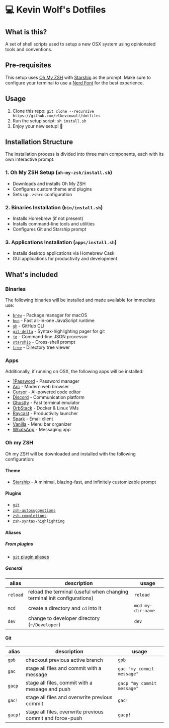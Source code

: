 # 💻 Kevin Wolf's Dotfiles

## What is this?

A set of shell scripts used to setup a new OSX system using opinionated tools and conventions.

## Pre-requisites

This setup uses [Oh My ZSH](https://ohmyz.sh) with [Starship](https://starship.rs) as the prompt. Make sure to configure your terminal to use a [Nerd Font](https://www.nerdfonts.com/) for the best experience.

## Usage

1. Clone this repo: `git clone --recursive https://github.com/elkevinwolf/dotfiles`
2. Run the setup script: `sh install.sh`
3. Enjoy your new setup! 🍻

## Installation Structure

The installation process is divided into three main components, each with its own interactive prompt:

### 1. Oh My ZSH Setup (`oh-my-zsh/install.sh`)
- Downloads and installs Oh My ZSH
- Configures custom theme and plugins
- Sets up `.zshrc` configuration

### 2. Binaries Installation (`bin/install.sh`)
- Installs Homebrew (if not present)
- Installs command-line tools and utilities
- Configures Git and Starship prompt

### 3. Applications Installation (`apps/install.sh`)
- Installs desktop applications via Homebrew Cask
- GUI applications for productivity and development

## What's included

### Binaries

The following binaries will be installed and made available for immediate use:

- [`brew`](https://brew.sh/index_es) - Package manager for macOS
- [`bun`](https://bun.sh) - Fast all-in-one JavaScript runtime
- [`gh`](https://cli.github.com) - GitHub CLI
- [`git-delta`](https://github.com/dandavison/delta) - Syntax-highlighting pager for git
- [`jq`](https://stedolan.github.io/jq) - Command-line JSON processor
- [`starship`](https://starship.rs) - Cross-shell prompt
- [`tree`](http://mama.indstate.edu/users/ice/tree) - Directory tree viewer

### Apps

Additionally, if running on OSX, the following apps will be installed:

- [1Password](https://1password.com) - Password manager
- [Arc](https://arc.net) - Modern web browser
- [Cursor](https://cursor.com) - AI-powered code editor
- [Discord](https://discord.com) - Communication platform
- [Ghostty](https://ghostty.org) - Fast terminal emulator
- [OrbStack](https://orbstack.dev) - Docker & Linux VMs
- [Raycast](https://raycast.com) - Productivity launcher
- [Spark](https://sparkmailapp.com) - Email client
- [Vanilla](https://matthewpalmer.net/vanilla) - Menu bar organizer
- [WhatsApp](https://whatsapp.com) - Messaging app

### Oh my ZSH

Oh my ZSH will be downloaded and installed with the following configuration:

#### Theme

- [Starship](https://starship.rs) - A minimal, blazing-fast, and infinitely customizable prompt

#### Plugins

- [`git`](https://github.com/ohmyzsh/ohmyzsh/tree/master/plugins/git)
- [`zsh-autosuggestions`](https://github.com/zsh-users/zsh-autosuggestions.git)
- [`zsh-completions`](https://github.com/zsh-users/zsh-completions.git)
- [`zsh-syntax-highlighting`](https://github.com/zsh-users/zsh-syntax-highlighting.git)

#### Aliases

##### From plugins

- [`git` plugin aliases](https://github.com/ohmyzsh/ohmyzsh/tree/master/plugins/git#aliases)

##### General

| alias    | description                                                             | usage             |
| -------- | ----------------------------------------------------------------------- | ----------------- |
| `reload` | reload the terminal (useful when changing terminal init configurations) | `reload`          |
| `mcd`    | create a directory and `cd` into it                                     | `mcd my-dir-name` |
| `dev`    | change to developer directory (`~/Developer`)                           | `dev`            |

#### Git

| alias   | description                                               | usage                      |
| ------- | --------------------------------------------------------- | -------------------------- |
| `gpb`   | checkout previous active branch                           | `gpb`                      |
| `gac`   | stage all files and commit with a message                 | `gac "my commit message"`  |
| `gacp`  | stage all files, commit with a message and push           | `gacp "my commit message"` |
| `gac!`  | stage all files and overwrite previous commit             | `gac!`                     |
| `gacp!` | stage all files, overwrite previous commit and force-push | `gacp!`                    |
